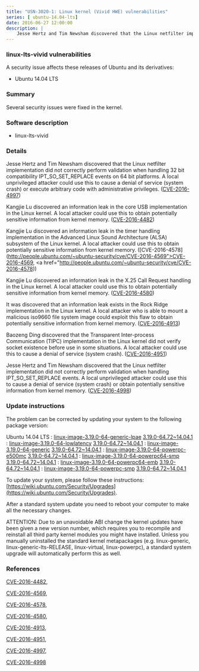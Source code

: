 ```yaml
---
title: "USN-3020-1: Linux kernel (Vivid HWE) vulnerabilities"
series: [ ubuntu-14.04-lts]
date: 2016-06-27 12:00:00
description: |
    Jesse Hertz and Tim Newsham discovered that the Linux netfilter implementation did not correctly perform validation when handling 32 bit compatibility IPT_SO_SET_REPLACE events on 64 bit platforms. A local unprivileged attacker could use this to cause a denial of service (system crash) or execute arbitrary code with administrative privileges. ([CVE-2016-4997](http://people.ubuntu.com/~ubuntu-security/cve/CVE-2016-4997))
--- 
```

 
### linux-lts-vivid vulnerabilities

A security issue affects these releases of Ubuntu and its derivatives:

* Ubuntu 14.04 LTS

### Summary

Several security issues were fixed in the kernel. 

### Software description

* linux-lts-vivid 

### Details

Jesse Hertz and Tim Newsham discovered that the Linux netfilter implementation did not correctly perform validation when handling 32 bit compatibility IPT_SO_SET_REPLACE events on 64 bit platforms. A local unprivileged attacker could use this to cause a denial of service (system crash) or execute arbitrary code with administrative privileges. ([CVE-2016-4997](http://people.ubuntu.com/~ubuntu-security/cve/CVE-2016-4997))

Kangjie Lu discovered an information leak in the core USB implementation in the Linux kernel. A local attacker could use this to obtain potentially sensitive information from kernel memory. ([CVE-2016-4482](http://people.ubuntu.com/~ubuntu-security/cve/CVE-2016-4482))

Kangjie Lu discovered an information leak in the timer handling implementation in the Advanced Linux Sound Architecture (ALSA) subsystem of the Linux kernel. A local attacker could use this to obtain potentially sensitive information from kernel memory. ([CVE-2016-4578](http://people.ubuntu.com/~ubuntu-security/cve/CVE-2016-4569">CVE-2016-4569</a>, <a href="http://people.ubuntu.com/~ubuntu-security/cve/CVE-2016-4578))

Kangjie Lu discovered an information leak in the X.25 Call Request handling in the Linux kernel. A local attacker could use this to obtain potentially sensitive information from kernel memory. ([CVE-2016-4580](http://people.ubuntu.com/~ubuntu-security/cve/CVE-2016-4580))

It was discovered that an information leak exists in the Rock Ridge implementation in the Linux kernel. A local attacker who is able to mount a malicious iso9660 file system image could exploit this flaw to obtain potentially sensitive information from kernel memory. ([CVE-2016-4913](http://people.ubuntu.com/~ubuntu-security/cve/CVE-2016-4913))

Baozeng Ding discovered that the Transparent Inter-process Communication (TIPC) implementation in the Linux kernel did not verify socket existence before use in some situations. A local attacker could use this to cause a denial of service (system crash). ([CVE-2016-4951](http://people.ubuntu.com/~ubuntu-security/cve/CVE-2016-4951))

Jesse Hertz and Tim Newsham discovered that the Linux netfilter implementation did not correctly perform validation when handling IPT_SO_SET_REPLACE events. A local unprivileged attacker could use this to cause a denial of service (system crash) or obtain potentially sensitive information from kernel memory. ([CVE-2016-4998](http://people.ubuntu.com/~ubuntu-security/cve/CVE-2016-4998)) 

### Update instructions

The problem can be corrected by updating your system to the following package version:

Ubuntu 14.04 LTS
 : [linux-image-3.19.0-64-generic-lpae](https://launchpad.net/ubuntu/+source/linux-lts-vivid) <span> [3.19.0-64.72~14.04.1](https://launchpad.net/ubuntu/+source/linux-lts-vivid/3.19.0-64.72~14.04.1) </span> 
 : [linux-image-3.19.0-64-lowlatency](https://launchpad.net/ubuntu/+source/linux-lts-vivid) <span> [3.19.0-64.72~14.04.1](https://launchpad.net/ubuntu/+source/linux-lts-vivid/3.19.0-64.72~14.04.1) </span> 
 : [linux-image-3.19.0-64-generic](https://launchpad.net/ubuntu/+source/linux-lts-vivid) <span> [3.19.0-64.72~14.04.1](https://launchpad.net/ubuntu/+source/linux-lts-vivid/3.19.0-64.72~14.04.1) </span> 
 : [linux-image-3.19.0-64-powerpc-e500mc](https://launchpad.net/ubuntu/+source/linux-lts-vivid) <span> [3.19.0-64.72~14.04.1](https://launchpad.net/ubuntu/+source/linux-lts-vivid/3.19.0-64.72~14.04.1) </span> 
 : [linux-image-3.19.0-64-powerpc64-smp](https://launchpad.net/ubuntu/+source/linux-lts-vivid) <span> [3.19.0-64.72~14.04.1](https://launchpad.net/ubuntu/+source/linux-lts-vivid/3.19.0-64.72~14.04.1) </span> 
 : [linux-image-3.19.0-64-powerpc64-emb](https://launchpad.net/ubuntu/+source/linux-lts-vivid) <span> [3.19.0-64.72~14.04.1](https://launchpad.net/ubuntu/+source/linux-lts-vivid/3.19.0-64.72~14.04.1) </span> 
 : [linux-image-3.19.0-64-powerpc-smp](https://launchpad.net/ubuntu/+source/linux-lts-vivid) <span> [3.19.0-64.72~14.04.1](https://launchpad.net/ubuntu/+source/linux-lts-vivid/3.19.0-64.72~14.04.1) </span> 

To update your system, please follow these instructions: [https://wiki.ubuntu.com/Security/Upgrades](https://wiki.ubuntu.com/Security/Upgrades).

After a standard system update you need to reboot your computer to make all the necessary changes.

ATTENTION: Due to an unavoidable ABI change the kernel updates have been given a new version number, which requires you to recompile and reinstall all third party kernel modules you might have installed. Unless you manually uninstalled the standard kernel metapackages (e.g. linux-generic, linux-generic-lts-RELEASE, linux-virtual, linux-powerpc), a standard system upgrade will automatically perform this as well. 

### References

 [CVE-2016-4482](http://people.ubuntu.com/~ubuntu-security/cve/CVE-2016-4482), 

 [CVE-2016-4569](http://people.ubuntu.com/~ubuntu-security/cve/CVE-2016-4569), 

 [CVE-2016-4578](http://people.ubuntu.com/~ubuntu-security/cve/CVE-2016-4578), 

 [CVE-2016-4580](http://people.ubuntu.com/~ubuntu-security/cve/CVE-2016-4580), 

 [CVE-2016-4913](http://people.ubuntu.com/~ubuntu-security/cve/CVE-2016-4913), 

 [CVE-2016-4951](http://people.ubuntu.com/~ubuntu-security/cve/CVE-2016-4951), 

 [CVE-2016-4997](http://people.ubuntu.com/~ubuntu-security/cve/CVE-2016-4997), 

 [CVE-2016-4998](http://people.ubuntu.com/~ubuntu-security/cve/CVE-2016-4998)
 
